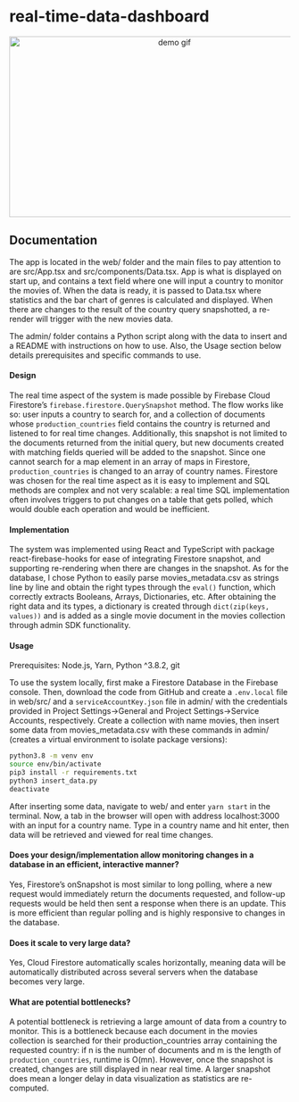 # real-time-data-dashboard

<p align="center">
  <img src="https://media.giphy.com/media/x589CCk76eXkIJ3g2H/giphy.gif?cid=790b7611e0fa1c68fb6b1325fda405083ddfb6abf82caca6&rid=giphy.gif&ct=g" width="576" height="324" frameBorder="0" alt="demo gif"/>
 </p>
 
## Documentation
The app is located in the web/ folder and the main files to pay attention to are src/App.tsx and src/components/Data.tsx. App is what is displayed on start up, and contains a text field where one will input a country to monitor the movies of. When the data is ready, it is passed to Data.tsx where statistics and the bar chart of genres is calculated and displayed. When there are changes to the result of the country query snapshotted, a re-render will trigger with the new movies data.

The admin/ folder contains a Python script along with the data to insert and a README with instructions on how to use. Also, the Usage section below details prerequisites and specific commands to use.

#### Design
The real time aspect of the system is made possible by Firebase Cloud Firestore’s ```firebase.firestore.QuerySnapshot``` method. The flow works like so: user inputs a country to search for, and a collection of documents whose ```production_countries``` field contains the country is returned and listened to for real time changes. Additionally, this snapshot is not limited to the documents returned from the initial query, but new documents created with matching fields queried will be added to the snapshot. Since one cannot search for a map element in an array of maps in Firestore, ```production_countries``` is changed to an array of country names. Firestore was chosen for the real time aspect as it is easy to implement and SQL methods are complex and not very scalable: a real time SQL implementation often involves triggers to put changes on a table that gets polled, which would double each operation and would be inefficient.

#### Implementation
The system was implemented using React and TypeScript with package react-firebase-hooks for ease of integrating Firestore snapshot, and supporting re-rendering when there are changes in the snapshot. As for the database, I chose Python to easily parse movies_metadata.csv as strings line by line and obtain the right types through the ```eval()``` function, which correctly extracts Booleans, Arrays, Dictionaries, etc. After obtaining the right data and its types, a dictionary is created through ```dict(zip(keys, values))``` and is added as a single movie document in the movies collection through admin SDK functionality.

#### Usage
Prerequisites: Node.js, Yarn, Python ^3.8.2, git

To use the system locally, first make a Firestore Database in the Firebase console. Then, download the code from GitHub and create a ```.env.local``` file in web/src/ and a ```serviceAccountKey.json``` file in admin/ with the credentials provided in Project Settings→General and Project Settings→Service Accounts, respectively. Create a collection with name movies, then insert some data from movies_metadata.csv with these commands in admin/ (creates a virtual environment to isolate package versions):

```sh
python3.8 -m venv env
source env/bin/activate
pip3 install -r requirements.txt
python3 insert_data.py
deactivate
```

After inserting some data, navigate to web/ and enter ```yarn start``` in the terminal. Now, a tab in the browser will open with address localhost:3000 with an input for a country name. Type in a country name and hit enter, then data will be retrieved and viewed for real time changes.

#### Does your design/implementation allow monitoring changes in a database in an efficient, interactive manner? 
Yes, Firestore’s onSnapshot is most similar to long polling, where a new request would immediately return the documents requested, and follow-up requests would be held then sent a response when there is an update. This is more efficient than regular polling and is highly responsive to changes in the database.

#### Does it scale to very large data?
Yes, Cloud Firestore automatically scales horizontally, meaning data will be automatically distributed across several servers when the database becomes very large. 

#### What are potential bottlenecks?
A potential bottleneck is retrieving a large amount of data from a country to monitor. This is a bottleneck because each document in the movies collection is searched for their production_countries array containing the requested country: if n is the number of documents and m is the length of ```production_countries```, runtime is O(mn). However, once the snapshot is created, changes are still displayed in near real time. A larger snapshot does mean a longer delay in data visualization as statistics are re-computed. 


